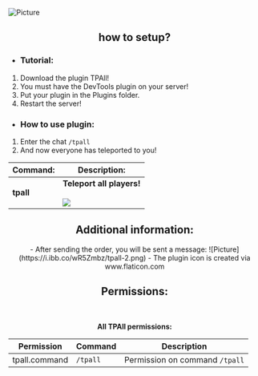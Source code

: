 ![Picture](https://i.ibb.co/RTR6jhP/20200612-131039.jpg)

<div align="center">
<h2>how to setup?</h2>
</div>

 - <h3>Tutorial:</h3>
 1. Download the plugin TPAll!
 2. You must have the DevTools plugin on your server!
 3. Put your plugin in the Plugins folder.
 4. Restart the server!

- <h3>How to use plugin:</h3>
1. Enter the chat `/tpall`
2. And now everyone has teleported to you!

<div align="center">

| Command: | Description: |
| --- | --- |
| **tpall** | **Teleport all players!**<br><br>![](https://i.ibb.co/WHzJxHn/tpall.png) |

<div align="center">
<h2>Additional information:</h2>
</div>
- After sending the order, you will be sent a message:
![Picture](https://i.ibb.co/wR5Zmbz/tpall-2.png)
- The plugin icon is created via www.flaticon.com

##  Permissions:  
  
<br>  
  
**All TPAll permissions:**  
  
  
  
| Permission | Command | Description |  
| --- | --- | --- |  
| tpall.command | `/tpall` | Permission on command `/tpall` |  

<div align="center">

